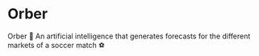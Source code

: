 # Orber
Orber 🔮 An artificial intelligence that generates forecasts for the different markets of a soccer match ⚽️
